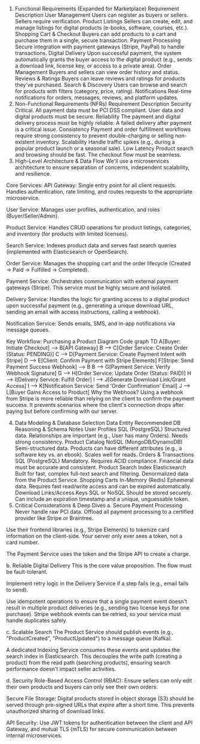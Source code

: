 1. Functional Requirements (Expanded for Marketplace)
Requirement	Description
User Management	Users can register as buyers or sellers. Sellers require verification.
Product Listings	Sellers can create, edit, and manage listings for digital products (e-books, software, courses, etc.).
Shopping Cart & Checkout	Buyers can add products to a cart and purchase them in a single, secure transaction.
Payment Processing	Secure integration with payment gateways (Stripe, PayPal) to handle transactions.
Digital Delivery	Upon successful payment, the system automatically grants the buyer access to the digital product (e.g., sends a download link, license key, or access to a private area).
Order Management	Buyers and sellers can view order history and status.
Reviews & Ratings	Buyers can leave reviews and ratings for products they've purchased.
Search & Discovery	Users can browse and search for products with filters (category, price, rating).
Notifications	Real-time notifications for orders, messages, reviews, and platform updates.
2. Non-Functional Requirements (NFRs)
Requirement	Description
Security	Critical. All payment data must be PCI DSS compliant. User data and digital products must be secure.
Reliability	The payment and digital delivery process must be highly reliable. A failed delivery after payment is a critical issue.
Consistency	Payment and order fulfillment workflows require strong consistency to prevent double-charging or selling non-existent inventory.
Scalability	Handle traffic spikes (e.g., during a popular product launch or a seasonal sale).
Low Latency	Product search and browsing should be fast. The checkout flow must be seamless.
3. High-Level Architecture & Data Flow
We'll use a microservices architecture to ensure separation of concerns, independent scalability, and resilience.

Core Services:
API Gateway: Single entry point for all client requests. Handles authentication, rate limiting, and routes requests to the appropriate microservice.

User Service: Manages user profiles, authentication, and roles (Buyer/Seller/Admin).

Product Service: Handles CRUD operations for product listings, categories, and inventory (for products with limited licenses).

Search Service: Indexes product data and serves fast search queries (implemented with Elasticsearch or OpenSearch).

Order Service: Manages the shopping cart and the order lifecycle (Created -> Paid -> Fulfilled -> Completed).

Payment Service: Orchestrates communication with external payment gateways (Stripe). This service must be highly secure and isolated.

Delivery Service: Handles the logic for granting access to a digital product upon successful payment (e.g., generating a unique download URL, sending an email with access instructions, calling a webhook).

Notification Service: Sends emails, SMS, and in-app notifications via message queues.

Key Workflow: Purchasing a Product
Diagram
Code
graph TD
    A[Buyer: Initiate Checkout] --> B[API Gateway]
    B --> C[Order Service: Create Order (Status: PENDING)]
    C --> D[Payment Service: Create Payment Intent with Stripe]
    D --> E[Client: Confirm Payment with Stripe Elements]
    F[Stripe: Send Payment Success Webhook] --> B
    B --> G[Payment Service: Verify Webhook Signature]
    G --> H[Order Service: Update Order (Status: PAID)]
    H --> I[Delivery Service: Fulfill Order]
    I --> J[Generate Download Link/Grant Access]
    I --> K[Notification Service: Send 'Order Confirmation' Email]
    J --> L[Buyer Gains Access to Product]
Why the Webhook? Using a webhook from Stripe is more reliable than relying on the client to confirm the payment success. It prevents scenarios where the client's connection drops after paying but before confirming with our server.

4. Data Modeling & Database Selection
Data Entity	Recommended DB	Reasoning & Schema Notes
User Profiles	SQL (PostgreSQL)	Structured data. Relationships are important (e.g., User has many Orders). Needs strong consistency.
Product Catalog	NoSQL (MongoDB/DynamoDB)	Semi-structured data. Products can have different attributes (e.g., a software key vs. an ebook). Scales well for reads.
Orders & Transactions	SQL (PostgreSQL)	Mandatory. Requires ACID compliance. Financial data must be accurate and consistent.
Product Search Index	Elasticsearch	Built for fast, complex full-text search and filtering. Denormalized data from the Product Service.
Shopping Carts	In-Memory (Redis)	Ephemeral data. Requires fast read/write access and can be expired automatically.
Download Links/Access Keys	SQL or NoSQL	Should be stored securely. Can include an expiration timestamp and a unique, unguessable token.
5. Critical Considerations & Deep Dives
a. Secure Payment Processing
Never handle raw PCI data. Offload all payment processing to a certified provider like Stripe or Braintree.

Use their frontend libraries (e.g., Stripe Elements) to tokenize card information on the client-side. Your server only ever sees a token, not a card number.

The Payment Service uses the token and the Stripe API to create a charge.

b. Reliable Digital Delivery
This is the core value proposition. The flow must be fault-tolerant.

Implement retry logic in the Delivery Service if a step fails (e.g., email fails to send).

Use idempotent operations to ensure that a single payment event doesn't result in multiple product deliveries (e.g., sending two license keys for one purchase). Stripe webhook events can be retried, so your service must handle duplicates safely.

c. Scalable Search
The Product Service should publish events (e.g., "ProductCreated", "ProductUpdated") to a message queue (Kafka).

A dedicated Indexing Service consumes these events and updates the search index in Elasticsearch. This decouples the write path (creating a product) from the read path (searching products), ensuring search performance doesn't impact seller activities.

d. Security
Role-Based Access Control (RBAC): Ensure sellers can only edit their own products and buyers can only see their own orders.

Secure File Storage: Digital products stored in object storage (S3) should be served through pre-signed URLs that expire after a short time. This prevents unauthorized sharing of download links.

API Security: Use JWT tokens for authentication between the client and API Gateway, and mutual TLS (mTLS) for secure communication between internal microservices.
